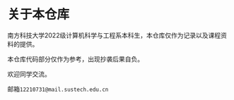 # 关于本仓库

南方科技大学2022级计算机科学与工程系本科生，本仓库仅作为记录以及课程资料的提供。

本仓库代码部分仅作为参考，出现抄袭后果自负。

欢迎同学交流。

邮箱`12210731@mail.sustech.edu.cn`

